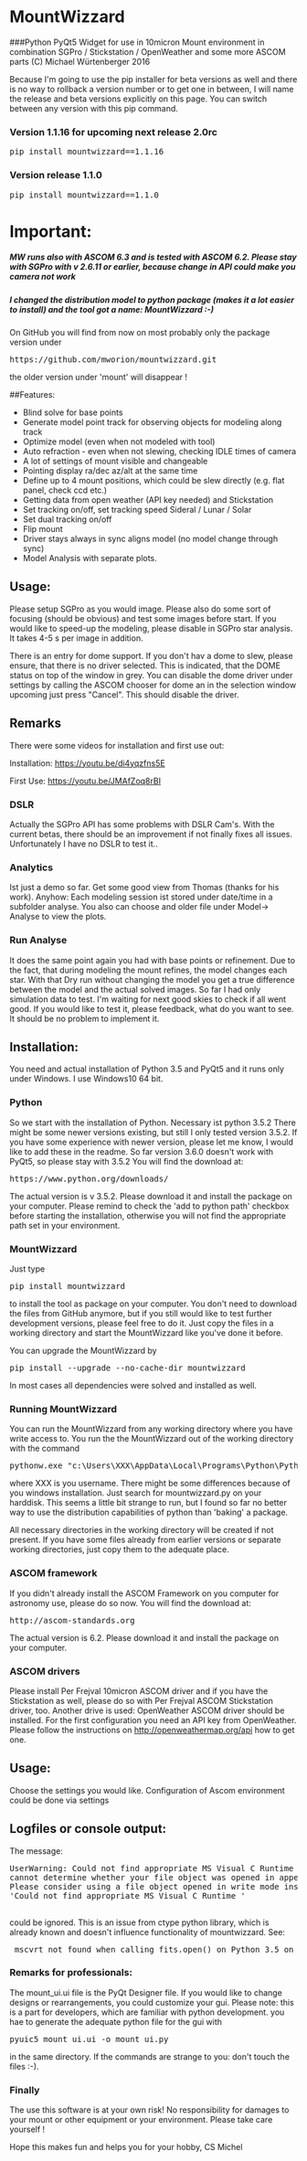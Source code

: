 # MountWizzard

###Python PyQt5 Widget for use in 10micron Mount environment in combination SGPro / Stickstation / OpenWeather and some more ASCOM parts
(C) Michael Würtenberger 2016

Because I'm going to use the pip installer for beta versions as well and there is no way to rollback a version number or to get one in
between, I will name the release and beta versions explicitly on this page. You can switch between any version with this pip command.

### Version 1.1.16 for upcoming next release 2.0rc
<pre>pip install mountwizzard==1.1.16 </pre>

### Version release 1.1.0
<pre>pip install mountwizzard==1.1.0 </pre>

# Important:

##### MW runs also with ASCOM 6.3 and is tested with ASCOM 6.2. Please stay with SGPro with v 2.6.11 or earlier, because change in API could make you camera not work

##### I changed the distribution model to python package (makes it a lot easier to install) and the tool got a name: MountWizzard :-)
On GitHub you will find from now on most probably only the package version under
<pre>https://github.com/mworion/mountwizzard.git</pre>
the older version under 'mount' will disappear !

##Features:
- Blind solve for base points
- Generate model point track for observing objects for modeling along track
- Optimize model (even when not modeled with tool)
- Auto refraction - even when not slewing, checking IDLE times of camera
- A lot of settings of mount visible and changeable
- Pointing display ra/dec az/alt at the same time
- Define up to 4 mount positions, which could be slew directly (e.g. flat panel, check ccd etc.)
- Getting data from open weather (API key needed) and Stickstation
- Set tracking on/off, set tracking speed Sideral / Lunar / Solar
- Set dual tracking on/off
- Flip mount
- Driver stays always in sync aligns model (no model change through sync)
- Model Analysis with separate plots.

## Usage:
Please setup SGPro as you would image. Please also do some sort of focusing (should be obvious) and test some images
before start. If you would like to speed-up the modeling, please disable in SGPro star analysis. It takes 4-5 s per
image in addition.

There is an entry for dome support. If you don't hav a dome to slew, please ensure, that there is no driver selected.
This is indicated, that the DOME status on top of the window in grey. You can disable the dome driver under settings
by calling the ASCOM chooser for dome an in the selection window upcoming just press "Cancel". This should disable the
driver.

## Remarks
There were some videos for installation and first use out:

Installation: https://youtu.be/di4yqzfns5E

First Use: https://youtu.be/JMAfZoq8rBI

### DSLR
Actually the SGPro API has some problems with DSLR Cam's. With the current betas, there should be an improvement if not
finally fixes all issues. Unfortunately I have no DSLR to test it..

### Analytics
Ist just a demo so far. Get some good view from Thomas (thanks for his work). Anyhow: Each modeling session ist stored
under date/time in a subfolder analyse. You also can choose and older file under Model-> Analyse to view the plots.

### Run Analyse
It does the same point again you had with base points or refinement. Due to the fact, that during modeling the mount
refines, the model changes each star. With that Dry run without changing the model you get a true difference between the
model and the actual solved images. So far I had only simulation data to test. I'm waiting for next good skies to check
if all went good. If you would like to test it, please feedback, what do you want to see. It should be no problem to
implement it.

## Installation:
You need and actual installation of Python 3.5 and PyQt5 and it runs only under Windows. I use Windows10 64 bit.

### Python
So we start with the installation of Python. Necessary ist python 3.5.2 There might be some newer versions existing, but
still I only tested version 3.5.2. If you have some experience with newer version, please let me know, I would like to
add these in the readme. So far version 3.6.0 doesn't work with PyQt5, so please stay with 3.5.2
You will find the download at:
<pre>https://www.python.org/downloads/</pre>
The actual version is v 3.5.2. Please download it and install the package on your computer. Please remind to check the
'add to python path' checkbox before starting the installation, otherwise you will not find the appropriate path set in
your environment.

### MountWizzard
Just type
<pre>pip install mountwizzard</pre>
to install the tool as package on your computer. You don't need to download the files from GitHub anymore, but if you
still would like to test further development versions, please feel free to do it. Just copy the files in a working
directory and start the MountWizzard like you've done it before.

You can upgrade the MountWizzard by
<pre>pip install --upgrade --no-cache-dir mountwizzard</pre>
In most cases all dependencies were solved and installed as well.

### Running MountWizzard
You can run the MountWizzard from any working directory where you have write access to. You run the the MountWizzard out
of the working directory with the command
<pre>pythonw.exe "c:\Users\XXX\AppData\Local\Programs\Python\Python35\Lib\site-packages\mountwizzard\mountwizzard.py</pre>
where XXX is you username. There might be some differences because of you windows installation. Just search for
mountwizzard.py on your harddisk. This seems a little bit strange to run, but I found so far no better way to use the
distribution capabilities of python than 'baking' a package.


All necessary directories in the working directory will be created if not present.
If you have some files already from earlier versions or separate working directories, just copy them to the adequate
place.

### ASCOM framework
If you didn't already install the ASCOM Framework on you computer for astronomy use, please do so now.
You will find the download at:
<pre>http://ascom-standards.org</pre>
The actual version is 6.2. Please download it and install the package on your computer.

### ASCOM drivers
Please install Per Frejval 10micron ASCOM driver and if you have the Stickstation as well, please do so with Per Frejval
ASCOM Stickstation driver, too. Another drive is used: OpenWeather ASCOM driver should be installed. For the first
configuration you need an API key from OpenWeather. Please follow the instructions on http://openweathermap.org/api
how to get one.

## Usage:
Choose the settings you would like. Configuration of Ascom environment could be done via settings

## Logfiles or console output:
The message:
<pre>UserWarning: Could not find appropriate MS Visual C Runtime library or library is corrupt/misconfiguration;
cannot determine whether your file object was opened in append mode.
Please consider using a file object opened in write mode instead.
'Could not find appropriate MS Visual C Runtime '
 </pre>
could be ignored. This is an issue from ctype python library, which is already known and doesn't influence
functionality of mountwizzard. See:
<pre> mscvrt not found when calling fits.open() on Python 3.5 on Win10 #4342
</pre>

### Remarks for professionals:
The mount_ui.ui file is the PyQt Designer file. If you would like to change designs or rearrangements, you could
customize your gui. Please note: this is a part for developers, which are familiar with python development.
you hae to generate the adequate python file for the gui with
<pre>pyuic5 mount_ui.ui -o mount_ui.py</pre>
in the same directory. If the commands are strange to you: don't touch the files :-).

### Finally
The use this software is at your own risk! No responsibility for damages to your mount or other equipment or your
environment. Please take care yourself !

Hope this makes fun and helps you for your hobby, CS Michel
